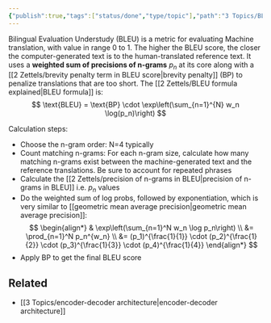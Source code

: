 ```yaml
---
{"publish":true,"tags":["status/done","type/topic"],"path":"3 Topics/BLEU score.md","permalink":"/3-topics/bleu-score/","PassFrontmatter":true}
---
```




Bilingual Evaluation Understudy (BLEU) is a metric for evaluating Machine translation, with value in range 0 to 1. The higher the BLEU score, the closer the computer-generated text is to the human-translated reference text. It uses a **weighted sum of precisions of n-grams** $p_n$ at its core along with a [[2 Zettels/brevity penalty term in BLEU score\|brevity penalty]] (BP) to penalize translations that are too short. The [[2 Zettels/BLEU formula explained\|BLEU formula]] is:
$$
\text{BLEU} = \text{BP} \cdot \exp\left(\sum_{n=1}^{N} w_n \log(p_n)\right)
$$

Calculation steps:
  - Choose the n-gram order: N=4 typically
  - Count matching n-grams: For each n-gram size, calculate how many matching n-grams exist between the machine-generated text and the reference translations. Be sure to account for repeated phrases
  - Calculate the [[2 Zettels/precision of n-grams in BLEU\|precision of n-grams in BLEU]] i.e. $p_n$ values
  - Do the weighted sum of log probs, followed by exponentiation, which is very similar to [[geometric mean average precision\|geometric mean average precision]]:
	$$
	\begin{align*}
    & \exp\left(\sum_{n=1}^N w_n \log p_n\right) \\
	&= \prod_{n=1}^N p_n^{w_n} \\
	&= (p_1)^{\frac{1}{1}} \cdot (p_2)^{\frac{1}{2}} \cdot (p_3)^{\frac{1}{3}} \cdot (p_4)^{\frac{1}{4}}
	\end{align*}
	$$ 
  - Apply BP to get the final BLEU score

## Related
- [[3 Topics/encoder-decoder architecture\|encoder-decoder architecture]]
